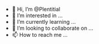 - 👋 Hi, I’m @Plentitial
- 👀 I’m interested in ...
- 🌱 I’m currently learning ...
- 💞️ I’m looking to collaborate on ...
- 📫 How to reach me ...

<!---
Plentitial/Plentitial is a ✨ special ✨ repository because its `README.md` (this file) appears on your GitHub profile.
You can click the Preview link to take a look at your changes.
--->
